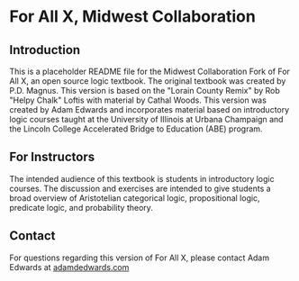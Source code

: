 # For All X, Midwest Collaboration

## Introduction

This is a placeholder README file for the Midwest Collaboration Fork of For All X, an open source logic textbook. The original textbook was created by P.D. Magnus. This version is based on the "Lorain County Remix" by Rob "Helpy Chalk" Loftis with material by Cathal Woods. This version was created by Adam Edwards and incorporates material based on introductory logic courses taught at the University of Illinois at Urbana Champaign and the Lincoln College Accelerated Bridge to Education (ABE) program.

## For Instructors

The intended audience of this textbook is students in introductory logic courses. The discussion and exercises are intended to give students a broad overview of Aristotelian categorical logic, propositional logic, predicate logic, and probability theory.

## Contact

For questions regarding this version of For All X, please contact Adam Edwards at [adamdedwards.com][1]

[1]: https://adamedw.com
